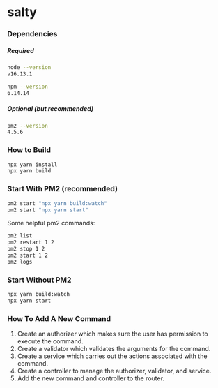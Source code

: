 # salty

### Dependencies

##### Required

```sh
node --version
v16.13.1

npm --version
6.14.14
```

##### Optional (but recommended)

```sh
pm2 --version
4.5.6
```

### How to Build

```sh
npx yarn install
npx yarn build
```

### Start With PM2 (recommended)

```sh
pm2 start "npx yarn build:watch"
pm2 start "npx yarn start"
```

Some helpful pm2 commands:

```sh
pm2 list
pm2 restart 1 2
pm2 stop 1 2
pm2 start 1 2
pm2 logs
```

### Start Without PM2

```sh
npx yarn build:watch
npx yarn start
```

### How To Add A New Command

1. Create an authorizer which makes sure the user has permission to execute the command.
1. Create a validator which validates the arguments for the command.
1. Create a service which carries out the actions associated with the command.
1. Create a controller to manage the authorizer, validator, and service.
1. Add the new command and controller to the router.
